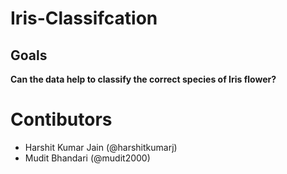 # Iris-Classifcation

## Goals
**Can the data help to classify the correct species of Iris flower?**

# Contibutors
* Harshit Kumar Jain (@harshitkumarj)
* Mudit Bhandari (@mudit2000)
